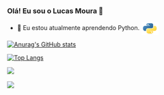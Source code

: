 ### Olá! Eu sou o Lucas Moura 👋
- 🌱 Eu estou atualmente aprendendo Python. <img align="center" alt="Lucas-Python" height="30" width="40" src="https://raw.githubusercontent.com/devicons/devicon/master/icons/python/python-original.svg">

 
<div>

[![Anurag's GitHub stats](https://github-readme-stats.vercel.app/api?username=EuLucasMoura&theme=transparent)](https://github.com/anuraghazra/github-readme-stats)

[![Top Langs](https://github-readme-stats.vercel.app/api/top-langs/?username=EuLucasMoura&theme=transparent)](https://github.com/anuraghazra/github-readme-stats)

<div>

<a href="https://www.linkedin.com/in/lucas-jesus-0a910024b/" target="_blank"><img src="https://img.shields.io/badge/-LinkedIn-%230077B5?style=for-the-badge&logo=linkedin&logoColor=white" target="_blank"></a> 

<a href = "mailto:lucasnaruto.moura1@gmail.com"><img src="https://img.shields.io/badge/Gmail-D14836?style=for-the-badge&logo=gmail&logoColor=white" target="_blank"></a>

